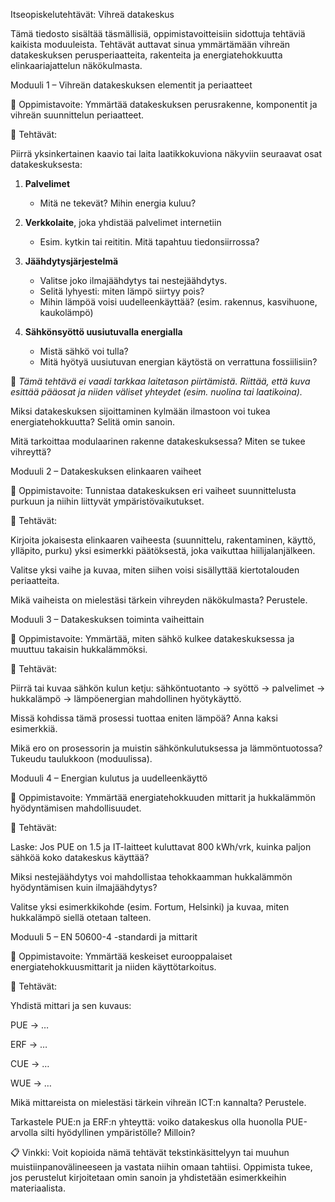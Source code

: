 Itseopiskelutehtävät: Vihreä datakeskus

Tämä tiedosto sisältää täsmällisiä, oppimistavoitteisiin sidottuja tehtäviä kaikista moduuleista. Tehtävät auttavat sinua ymmärtämään vihreän datakeskuksen perusperiaatteita, rakenteita ja energiatehokkuutta elinkaariajattelun näkökulmasta.

 Moduuli 1 – Vihreän datakeskuksen elementit ja periaatteet

🎯 Oppimistavoite: Ymmärtää datakeskuksen perusrakenne, komponentit ja vihreän suunnittelun periaatteet.

🧠 Tehtävät:

Piirrä yksinkertainen kaavio tai laita laatikkokuviona näkyviin seuraavat osat datakeskuksesta:

1. **Palvelimet**  
   - Mitä ne tekevät? Mihin energia kuluu?

2. **Verkkolaite**, joka yhdistää palvelimet internetiin  
   - Esim. kytkin tai reititin. Mitä tapahtuu tiedonsiirrossa?

3. **Jäähdytysjärjestelmä**  
   - Valitse joko ilmajäähdytys tai nestejäähdytys.  
   - Selitä lyhyesti: miten lämpö siirtyy pois?  
   - Mihin lämpöä voisi uudelleenkäyttää? (esim. rakennus, kasvihuone, kaukolämpö)

4. **Sähkönsyöttö uusiutuvalla energialla**  
   - Mistä sähkö voi tulla?  
   - Mitä hyötyä uusiutuvan energian käytöstä on verrattuna fossiilisiin?

📌 *Tämä tehtävä ei vaadi tarkkaa laitetason piirtämistä. Riittää, että kuva esittää pääosat ja niiden väliset yhteydet (esim. nuolina tai laatikoina).*

Miksi datakeskuksen sijoittaminen kylmään ilmastoon voi tukea energiatehokkuutta? Selitä omin sanoin.

Mitä tarkoittaa modulaarinen rakenne datakeskuksessa? Miten se tukee vihreyttä?

Moduuli 2 – Datakeskuksen elinkaaren vaiheet

🎯 Oppimistavoite: Tunnistaa datakeskuksen eri vaiheet suunnittelusta purkuun ja niihin liittyvät ympäristövaikutukset.

🧠 Tehtävät:

Kirjoita jokaisesta elinkaaren vaiheesta (suunnittelu, rakentaminen, käyttö, ylläpito, purku) yksi esimerkki päätöksestä, joka vaikuttaa hiilijalanjälkeen.

Valitse yksi vaihe ja kuvaa, miten siihen voisi sisällyttää kiertotalouden periaatteita.

Mikä vaiheista on mielestäsi tärkein vihreyden näkökulmasta? Perustele.

Moduuli 3 – Datakeskuksen toiminta vaiheittain

🎯 Oppimistavoite: Ymmärtää, miten sähkö kulkee datakeskuksessa ja muuttuu takaisin hukkalämmöksi.

🧠 Tehtävät:

Piirrä tai kuvaa sähkön kulun ketju: sähköntuotanto → syöttö → palvelimet → hukkalämpö → lämpöenergian mahdollinen hyötykäyttö.

Missä kohdissa tämä prosessi tuottaa eniten lämpöä? Anna kaksi esimerkkiä.

Mikä ero on prosessorin ja muistin sähkönkulutuksessa ja lämmöntuotossa? Tukeudu taulukkoon (moduulissa).

Moduuli 4 – Energian kulutus ja uudelleenkäyttö

🎯 Oppimistavoite: Ymmärtää energiatehokkuuden mittarit ja hukkalämmön hyödyntämisen mahdollisuudet.

🧠 Tehtävät:

Laske: Jos PUE on 1.5 ja IT-laitteet kuluttavat 800 kWh/vrk, kuinka paljon sähköä koko datakeskus käyttää?

Miksi nestejäähdytys voi mahdollistaa tehokkaamman hukkalämmön hyödyntämisen kuin ilmajäähdytys?

Valitse yksi esimerkkikohde (esim. Fortum, Helsinki) ja kuvaa, miten hukkalämpö siellä otetaan talteen.

Moduuli 5 – EN 50600-4 -standardi ja mittarit

🎯 Oppimistavoite: Ymmärtää keskeiset eurooppalaiset energiatehokkuusmittarit ja niiden käyttötarkoitus.

🧠 Tehtävät:

Yhdistä mittari ja sen kuvaus:

PUE → …

ERF → …

CUE → …

WUE → …

Mikä mittareista on mielestäsi tärkein vihreän ICT:n kannalta? Perustele.

Tarkastele PUE:n ja ERF:n yhteyttä: voiko datakeskus olla huonolla PUE-arvolla silti hyödyllinen ympäristölle? Milloin?

📋 Vinkki: Voit kopioida nämä tehtävät tekstinkäsittelyyn tai muuhun muistiinpanovälineeseen ja vastata niihin omaan tahtiisi. Oppimista tukee, jos perustelut kirjoitetaan omin sanoin ja yhdistetään esimerkkeihin materiaalista.




